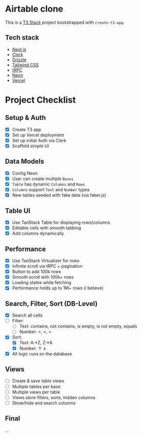 # Airtable clone

This is a [T3 Stack](https://create.t3.gg/) project bootstrapped with `create-t3-app`.

## Tech stack

- [Next.js](https://nextjs.org)
- [Clerk](https://clerk.com)
- [Drizzle](https://orm.drizzle.team)
- [Tailwind CSS](https://tailwindcss.com)
- [tRPC](https://trpc.io)
- [Neon](https://neon.tech)
- [Vercel](https://vercel.com)

# Project Checklist

## Setup & Auth

- [X] Create T3 app
- [X] Set up Vercel deployment
- [X] Set up initial Auth via Clerk
- [X] Scaffold simple UI

## Data Models

- [X] Config Neon
- [X] User can create multiple `Bases`
- [X] `Table` has dynamic `Columns` and `Rows`
- [X] `Columns` support `Text` and `Number` types
- [X] New tables seeded with fake data (via faker.js)

## Table UI

- [X] Use TanStack Table for displaying rows/columns
- [X] Editable cells with smooth tabbing
- [X] Add columns dynamically

## Performance

- [X] Use TanStack Virtualizer for rows
- [X] Infinite scroll via tRPC + pagination
- [X] Button to add 100k rows
- [X] Smooth scroll with 100k+ rows
- [X] Loading states while fetching
- [X] Performance holds up to 1M+ rows (i believe)

## Search, Filter, Sort (DB-Level)

- [X] Search all cells
- [ ] Filter:
  - [ ] Text: contains, not contains, is empty, is not empty, equals
  - [ ] Number: >, <, =
- [X] Sort:
  - [X] Text: A→Z, Z→A
  - [X] Number: ↑ ↓
- [X] All logic runs on the database

## Views

- [ ] Create & save table views
- [ ] Multiple tables per base
- [ ] Multiple views per table
- [ ] Views store filters, sorts, hidden columns
- [ ] Show/hide and search columns

## Final

...
